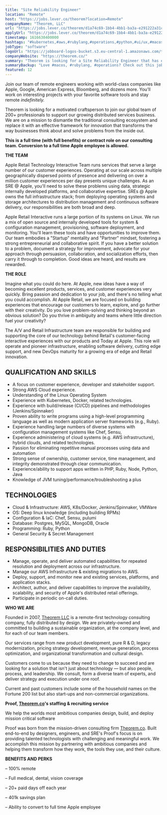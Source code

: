 ```yaml
---
title: "Site Reliability Engineer"
location: "Remote"
host: "https://jobs.lever.co/theorem?location=Remote"
companyName: "Theorem, LLC"
url: "https://jobs.lever.co/theorem/d1a74c69-1bb4-4bb1-ba3a-e291222a31c9"
applyUrl: "https://jobs.lever.co/theorem/d1a74c69-1bb4-4bb1-ba3a-e291222a31c9/apply"
timestamp: 1616630400000
hashtags: "#kubernetes,#aws,#rubylang,#operations,#python,#ui/ux,#macos,#management,#linux,#chef,#nodejs"
jobType: "software"
logoUrl: "https://jobboard-logos-bucket.s3.eu-central-1.amazonaws.com/theorem-llc"
companyWebsite: "https://theorem.co/"
summary: "Theorem is looking for a Site Reliability Engineer that has experience with Kubernetes, Docker and related technologies."
summaryBackup: "Love #macos, #rubylang, #operations? Check out this job post!"
featured: 12
---
```


Join our team of remote engineers working with world-class companies like Apple, Google, American Express, Bloomberg, and dozens more. You’ll work on interesting projects with your favorite software tools and stay remote _indefinitely._

Theorem is looking for a motivated craftsperson to join our global team of 200+ professionals to support our growing distributed services business. We are on a mission to dismantle the traditional consulting ecosystem and replace it with an effective framework for innovation that transforms the way businesses think about and solve problems from the inside out.

**This is a full time (with full benefits) or contract role on our consulting team. Conversion to a full time Apple employee is allowed.**

**THE TEAM**

Apple Retail Technology Interactive Team runs services that serve a large number of our customer experiences. Operating at our scale across multiple geographically dispersed points of presence and delivering on over a million customer experiences per day presents unique challenges. As an SRE @ Apple, you'll need to solve these problems using data, strategic internally developed platforms, and collaborative expertise. SREs @ Apple owns the full infrastructure stack; from deploying operating systems and storage architectures to distribution management and continuous software delivery, our responsibilities are both broad and deep. 

Apple Retail Interactive runs a large portion of its systems on Linux. We run a mix of open source and internally developed tools for system & configuration management, provisioning, software deployment, and monitoring. You'll learn these tools and have opportunities to improve them. Our team embodies a "Startup" mentality and "Partner" mindset, fostering a strong entrepreneurial and collaborative spirit. If you have a better solution to a problem, document a strategy for improvement, advocate for your approach through persuasion, collaboration, and socialization efforts, then carry it through to completion. Good ideas are heard, and results are rewarded.

**THE ROLE**

Imagine what you could do here. At Apple, new ideas have a way of becoming excellent products, services, and customer experiences very quickly. Bring passion and dedication to your job, and there's no telling what you could accomplish. At Apple Retail, we are focused on building experiences that encourage our customers to learn, explore, and go further with their creativity. Do you love problem-solving and thinking beyond an obvious solution? Do you thrive in ambiguity and teams where little direction fuel your creativity? 

The A/V and Retail Infrastructure team are responsible for building and supporting the core of our technology behind Retail's customer-facing interactive experiences with our products and Today at Apple. This role will operate and pioneer infrastructure, enabling software delivery, cutting edge support, and new DevOps maturity for a growing era of edge and Retail innovation. 

## QUALIFICATION AND SKILLS

*   A focus on customer experience, developer and stakeholder support.
*   Strong AWS Cloud experience.
*   Understanding of the Linux Operating System
*   Experience with Kubernetes, Docker, related technologies.
*   Experience with build/release (CI/CD) pipelines and methodologies (Jenkins/Spinnaker) 
*   Proven ability to write programs using a high-level programming language as well as modern application server frameworks (e.g., Ruby). 
*   Experience handling large numbers of diverse systems with configuration management systems like Chef, Sensu,
*   Experience administering of cloud systems (e.g. AWS infrastructure), hybrid clouds, and related technologies.
*   Passion for eliminating repetitive manual processes using data and automation
*   Strong sense of ownership, customer service, time management, and integrity demonstrated through clear communication.
*   Experience/ability to support apps written in PHP, Ruby, Node, Python, Java
*   Knowledge of JVM tuning/performance/troubleshooting a plus

## TECHNOLOGIES

*   Cloud & Infrastructure: AWS, K8s/Docker, Jenkins/Spinnaker, VMWare
*   OS: Deep linux knowledge (including building RPMs)
*   Configuration & IaC: Chef, Sensu, pulumi
*   Database: Postgres, MySQL, MongoDB, Oracle
*   Programming: Ruby, Python
*   General Security & Secret Management

## RESPONSIBILITIES AND DUTIES

*   Manage, operate, and deliver automated capabilities for repeated resolution and deployment across our infrastructure. 
*   Manage our AWS Infrastructure & existing migrations to AWS.
*   Deploy, support, and monitor new and existing services, platforms, and application stacks. 
*   Architect, author, and deliver capabilities to improve the availability, scalability, and security of Apple's distributed retail offerings. 
*   Participate in periodic on-call duties.

**WHO WE ARE**

Founded in 2007, [Theorem LLC](https://theorem.co/) is a remote-first technology consulting company, fully distributed by design. We are privately-owned and committed to building a sustainable organization, at the company level, and for each of our team members.

Our services range from new product development, pure R & D, legacy modernization, pricing strategy development, revenue generation, process optimization, and organizational transformation and cultural design.

Customers come to us because they need to change to succeed and are looking for a solution that isn't just about technology — but also people, process, and leadership. We consult, form a diverse team of experts, and deliver strategy and execution under one roof.

Current and past customers include some of the household names on the Fortune 200 list but also start-ups and non-commercial organizations.

**Proof, [Theorem.co](http://theorem.co/)'s staffing & recruiting service**

We help the worlds most ambitious companies design, build, and deploy mission critical software

Proof was born from the mission-driven consulting firm [Theorem.co](http://theorem.co/). Built end-to-end by designers, engineers, and SRE's Proof's focus is on providing talented technologists with challenging and meaningful work. We accomplish this mission by partnering with ambitious companies and helping them transform how they work, the tools they use, and their culture.

**BENEFITS AND PERKS**

– 100% remote

– Full medical, dental, vision coverage

– 20+ paid days off each year

– 401k savings plan

– Ability to convert to full time Apple employee
